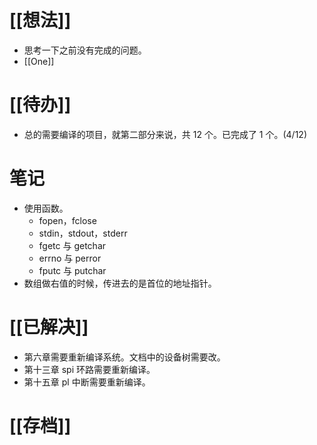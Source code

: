 # [[想法]]
- 思考一下之前没有完成的问题。
- [[One]]

# [[待办]]
- 总的需要编译的项目，就第二部分来说，共 12 个。已完成了 1 个。(4/12)

# 笔记
- 使用函数。
	- fopen，fclose
	- stdin，stdout，stderr
	- fgetc 与 getchar
	- errno 与 perror
	- fputc 与 putchar
- 数组做右值的时候，传进去的是首位的地址指针。
# [[已解决]]
- 第六章需要重新编译系统。文档中的设备树需要改。
- 第十三章 spi 环路需要重新编译。
- 第十五章 pl 中断需要重新编译。

# [[存档]]